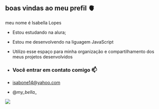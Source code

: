 ## boas vindas ao meu prefil 🫀

meu nome é Isabella Lopes

- Estou estudando na alura;
- Estou me desenvolvendo na liguagem JavaScript
- Utilizo esse espaço para minha organização e compartilhamento dos meus projetos desenvolvidos

- ### Você entrar em contato comigo 📫

- isabone14@yahoo.com
- @_my_bella__


![](https://media1.tenor.com/m/lEYivRy2uWUAAAAC/datena-cadeira.gif)
